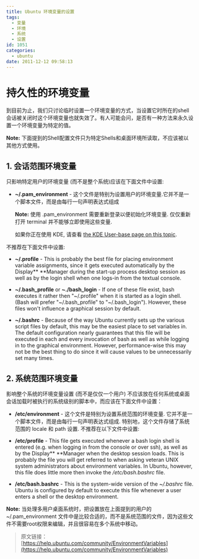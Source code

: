 ```yaml
---
title: Ubuntu 环境变量的设置
tags:
  - 变量
  - 环境
  - 系统
  - 设置
id: 1051
categories:
  - ubuntu
date: 2011-12-12 09:58:13
---
```


# 持久性的环境变量

到目前为止，我们只讨论临时设置一个环境变量的方式，当设置它时所在的shell会话被关闭时这个环境变量也就失效了。有人可能会问，是否有一种方法来永久设置一个环境变量为特定的值。

**Note:** 下面提到的Shell配置文件只为特定Shells和桌面环境所读取，不应该被以其他方式使用。

<!-- more -->

## 1. 会话范围环境变量

只影响特定用户的环境变量 (而不是整个系统)应该在下面文件中设置:

*   **~/.pam_environment** - 这个文件是特别为设置用户的环境变量.它并不是一个脚本文件，而是由每行一句声明表达式组成

    **Note:** 使用 .pam_environment 需要重新登录以便初始化环境变量. 仅仅重新打开 terminal 并不能够立即使用这些变量.

    如果你正在使用 KDE, 请查看 [the KDE User-base page on this topic](http://userbase.kde.org/Session_Environment_Variables/en).

不推荐在下面文件中设置:

*   **~/.profile** - This is probably the best file for placing environment variable  assignments, since it gets executed automatically by the Display** **Manager during the start-up process desktop session as well as by the login shell when one logs-in from the textual console.

*   **~/.bash_profile** or **~./bash_login** - If one of these file exist, bash executes it rather then "~/.profile"  when it is started as a login shell. (Bash will prefer  "~/.bash_profile" to "~/.bash_login"). However, these files won't  influence a graphical session by default.

*   **~/.bashrc** - Because of the way Ubuntu currently sets up the various script files  by default, this may be the easiest place to set variables in. The  default configuration nearly guarantees that this file will be executed  in each and every invocation of bash as well as while logging in to the  graphical environment. However, performance-wise this may not be the  best thing to do since it will cause values to be unnecessarily set many  times.

## 2. 系统范围环境变量

影响整个系统的环境变量设置 (而不是仅仅一个用户) 不应该放在任何系统或桌面会话加载时被执行的系统级别的脚本中，而应该在下面文件中设置：

*   **/etc/environment** - 这个文件是特别为设置系统范围的环境变量. 它并不是一个脚本文件，而是由每行一句声明表达式组成. 特别地，这个文件存储了系统范围的 locale 和 path 设置.
不推荐在以下文件中设置:

*   **/etc/profile** - This file gets executed whenever a bash login shell is entered (e.g.  when logging in from the console or over ssh), as well as by the Display** **Manager  when the desktop session loads. This is probably the file you will get  referred to when asking veteran UNIX system administrators about  environment variables. In Ubuntu, however, this file does little more  then invoke the _/etc/bash.bashrc_ file.

*   **/etc/bash.bashrc** - This is the system-wide version of the _~/.bashrc_ file. Ubuntu is configured by default to execute this file whenever a user enters a shell or the desktop environment.

**Note:** 当处理多用户桌面系统时，把设置放在上面提到的用户的~/.pam_environment 文件中是比较合适的，而不是系统范围的文件，因为这些文件不需要root权限来编辑，并且很容易在多个系统中移动。


>原文链接：[https://help.ubuntu.com/community/EnvironmentVariables](https://help.ubuntu.com/community/EnvironmentVariables)
